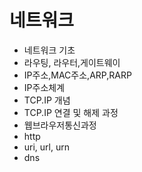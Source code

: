 # 네트워크
- 네트워크 기초
- 라우팅, 라우터,게이트웨이
- IP주소,MAC주소,ARP,RARP
- IP주소체계
- TCP.IP 개념
- TCP.IP 연결 및 해제 과정
- 웹브라우저통신과정
- http
- uri, url, urn
- dns

